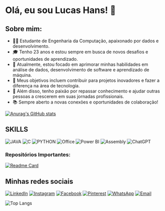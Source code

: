 # Olá, eu sou Lucas Hans! 👋

## Sobre mim:
- 👨‍💻 Estudante de Engenharia da Computação, apaixonado por dados e desenvolvimento.
- 🎓 Tenho 23 anos e estou sempre em busca de novos desafios e oportunidades de aprendizado.
- 🌱 Atualmente, estou focado em aprimorar minhas habilidades em análise de dados, desenvolvimento de software e aprendizado de máquina.
- 💼 Meus objetivos incluem contribuir para projetos inovadores e fazer a diferença na área de tecnologia.
- 🚀 Além disso, tenho paixão por repassar conhecimento e ajudar outras pessoas a crescerem em suas jornadas profissionais.
- 📚 Sempre aberto a novas conexões e oportunidades de colaboração!

[![Anurag's GitHub stats](https://github-readme-stats.vercel.app/api?username=hanslucas77&show_icons&theme=tokyonight)](https://github.com/anuraghazra/github-readme-stats)

## SKILLS
![JAVA](https://img.shields.io/badge/JavaScript-323330?style=for-the-badge&logo=javascript&logoColor=F7DF1E)
![C](https://img.shields.io/badge/C-00599C?style=for-the-badge&logo=c&logoColor=white)
![PYTHON](https://img.shields.io/badge/Python-FFD43B?style=for-the-badge&logo=python&logoColor=blue)
![Office](https://img.shields.io/badge/Microsoft_Office-D83B01?style=for-the-badge&logo=microsoft-office&logoColor=white)
![Power BI](https://img.shields.io/badge/Power_BI-F2C811?style=for-the-badge&logo=power-bi&logoColor=black)
![Assembly](https://img.shields.io/badge/Assembly-008000?style=for-the-badge&logo=assemblyscript&logoColor=white)
![ChatGPT](https://img.shields.io/badge/ChatGPT-2D9CDB?style=for-the-badge&logo=assemblyscript&logoColor=white)

### Repositórios Importantes:
[![Readme Card](https://github-readme-stats.vercel.app/api/pin/?username=hanslucas77&repo=TRABALHOS&theme=tokyonight)](https://github.com/hanslucas77/TRABALHOS)

## Minhas redes sociais
[![LinkedIn](https://img.shields.io/badge/LinkedIn-0077B5?style=for-the-badge&logo=linkedin&logoColor=white)](https://www.linkedin.com/in/lucas-hans-090637182/)
[![Instagram](https://img.shields.io/badge/Instagram-%23E4405F?style=for-the-badge&logo=instagram&logoColor=white)](https://www.instagram.com/lucashansalves/)
[![Facebook](https://img.shields.io/badge/Facebook-1877F2?style=for-the-badge&logo=facebook&logoColor=white)](https://www.facebook.com/lucas.hans)
[![Pinterest](https://img.shields.io/badge/Pinterest-E60023?style=for-the-badge&logo=pinterest&logoColor=white)](https://www.pinterest.com/lucashans/)
[![WhatsApp](https://img.shields.io/badge/WhatsApp-25D366?style=for-the-badge&logo=whatsapp&logoColor=white)](https://wa.me/5551997166977)
[![Email](https://img.shields.io/badge/Email-lucashansalves77%40gmail.com-red?style=for-the-badge&logo=gmail&logoColor=white)](mailto:lucashansalves77@gmail.com)

![Top Langs](https://github-readme-stats.vercel.app/api/top-langs/?username=hanslucas77&layout=compact&theme=tokyonight)

